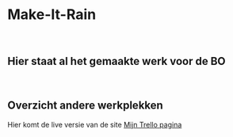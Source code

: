 # Make-It-Rain

<br>

## Hier staat al het gemaakte werk voor de BO

<br>

## Overzicht andere werkplekken
Hier komt de live versie van de site
[Mijn Trello pagina](https://trello.com/b/SkI1gcQp/make-it-rain)
